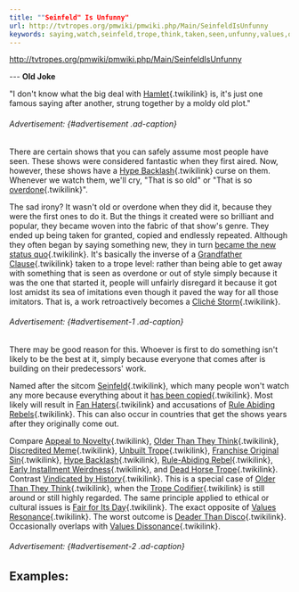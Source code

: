 ```yaml
---
title: ""Seinfeld" Is Unfunny"
url: http://tvtropes.org/pmwiki/pmwiki.php/Main/SeinfeldIsUnfunny
keywords: saying,watch,seinfeld,trope,think,taken,seen,unfunny,values,old,shows,simply
---
```

http://tvtropes.org/pmwiki/pmwiki.php/Main/SeinfeldIsUnfunny

--- **Old Joke**

\"I don\'t know what the big deal with [Hamlet](/pmwiki/pmwiki.php/Theatre/Hamlet "/pmwiki/pmwiki.php/Theatre/Hamlet"){.twikilink} is, it\'s just one famous saying after another, strung together by a moldy old plot.\"

###### Advertisement: {#advertisement .ad-caption}

There are certain shows that you can safely assume most people have seen. These shows were considered fantastic when they first aired. Now, however, these shows have a [Hype Backlash](/pmwiki/pmwiki.php/Main/HypeBacklash "/pmwiki/pmwiki.php/Main/HypeBacklash"){.twikilink} curse on them. Whenever we watch them, we\'ll cry, \"That is so old\" or \"That is so [overdone](/pmwiki/pmwiki.php/Main/DeadHorseTrope "/pmwiki/pmwiki.php/Main/DeadHorseTrope"){.twikilink}\".

The sad irony? It wasn\'t old or overdone when they did it, because they were the first ones to do it. But the things it created were so brilliant and popular, they became woven into the fabric of that show\'s genre. They ended up being taken for granted, copied and endlessly repeated. Although they often began by saying something new, they in turn [became the new status quo](/pmwiki/pmwiki.php/Main/FollowTheLeader "/pmwiki/pmwiki.php/Main/FollowTheLeader"){.twikilink}. It\'s basically the inverse of a [Grandfather Clause](/pmwiki/pmwiki.php/Main/GrandfatherClause "/pmwiki/pmwiki.php/Main/GrandfatherClause"){.twikilink} taken to a trope level: rather than being able to get away with something that is seen as overdone or out of style simply because it was the one that started it, people will unfairly disregard it because it got lost amidst its sea of imitations even though it paved the way for all those imitators. That is, a work retroactively becomes a [Cliché Storm](/pmwiki/pmwiki.php/Main/ClicheStorm "/pmwiki/pmwiki.php/Main/ClicheStorm"){.twikilink}.

###### Advertisement: {#advertisement-1 .ad-caption}

There may be good reason for this. Whoever is first to do something isn\'t likely to be the best at it, simply because everyone that comes after is building on their predecessors\' work.

Named after the sitcom [Seinfeld](/pmwiki/pmwiki.php/Series/Seinfeld "/pmwiki/pmwiki.php/Series/Seinfeld"){.twikilink}, which many people won\'t watch any more because everything about it [has been copied](/pmwiki/pmwiki.php/Main/FollowTheLeader "/pmwiki/pmwiki.php/Main/FollowTheLeader"){.twikilink}. Most likely will result in [Fan Haters](/pmwiki/pmwiki.php/Main/FanHater "/pmwiki/pmwiki.php/Main/FanHater"){.twikilink} and accusations of [Rule Abiding Rebels](/pmwiki/pmwiki.php/Main/RuleAbidingRebel "/pmwiki/pmwiki.php/Main/RuleAbidingRebel"){.twikilink}. This can also occur in countries that get the shows years after they originally come out.

Compare [Appeal to Novelty](/pmwiki/pmwiki.php/Main/AppealToNovelty "/pmwiki/pmwiki.php/Main/AppealToNovelty"){.twikilink}, [Older Than They Think](/pmwiki/pmwiki.php/Main/OlderThanTheyThink "/pmwiki/pmwiki.php/Main/OlderThanTheyThink"){.twikilink}, [Discredited Meme](/pmwiki/pmwiki.php/Main/DiscreditedMeme "/pmwiki/pmwiki.php/Main/DiscreditedMeme"){.twikilink}, [Unbuilt Trope](/pmwiki/pmwiki.php/Main/UnbuiltTrope "/pmwiki/pmwiki.php/Main/UnbuiltTrope"){.twikilink}, [Franchise Original Sin](/pmwiki/pmwiki.php/Main/FranchiseOriginalSin "/pmwiki/pmwiki.php/Main/FranchiseOriginalSin"){.twikilink}, [Hype Backlash](/pmwiki/pmwiki.php/Main/HypeBacklash "/pmwiki/pmwiki.php/Main/HypeBacklash"){.twikilink}, [Rule-Abiding Rebel](/pmwiki/pmwiki.php/Main/RuleAbidingRebel "/pmwiki/pmwiki.php/Main/RuleAbidingRebel"){.twikilink}, [Early Installment Weirdness](/pmwiki/pmwiki.php/Main/EarlyInstallmentWeirdness "/pmwiki/pmwiki.php/Main/EarlyInstallmentWeirdness"){.twikilink}, and [Dead Horse Trope](/pmwiki/pmwiki.php/Main/DeadHorseTrope "/pmwiki/pmwiki.php/Main/DeadHorseTrope"){.twikilink}. Contrast [Vindicated by History](/pmwiki/pmwiki.php/Main/VindicatedByHistory "/pmwiki/pmwiki.php/Main/VindicatedByHistory"){.twikilink}. This is a special case of [Older Than They Think](/pmwiki/pmwiki.php/Main/OlderThanTheyThink "/pmwiki/pmwiki.php/Main/OlderThanTheyThink"){.twikilink}, when the [Trope Codifier](/pmwiki/pmwiki.php/Main/TropeCodifier "/pmwiki/pmwiki.php/Main/TropeCodifier"){.twikilink} is still around or still highly regarded. The same principle applied to ethical or cultural issues is [Fair for Its Day](/pmwiki/pmwiki.php/Main/FairForItsDay "/pmwiki/pmwiki.php/Main/FairForItsDay"){.twikilink}. The exact opposite of [Values Resonance](/pmwiki/pmwiki.php/Main/ValuesResonance "/pmwiki/pmwiki.php/Main/ValuesResonance"){.twikilink}. The worst outcome is [Deader Than Disco](/pmwiki/pmwiki.php/Main/DeaderThanDisco "/pmwiki/pmwiki.php/Main/DeaderThanDisco"){.twikilink}. Occasionally overlaps with [Values Dissonance](/pmwiki/pmwiki.php/Main/ValuesDissonance "/pmwiki/pmwiki.php/Main/ValuesDissonance"){.twikilink}.

###### Advertisement: {#advertisement-2 .ad-caption}

Examples:
---------
